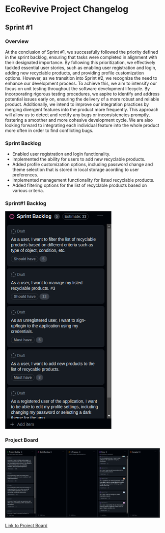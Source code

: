 # EcoRevive Project Changelog

## Sprint #1

### Overview
At the conclusion of Sprint #1, we successfully followed the priority defined in the sprint backlog, ensuring that tasks were completed in alignment with their designated importance. By following this prioritization, we effectively tackled essential user stories, such as enabling user registration and login, adding new recyclable products, and providing profile customization options. However, as we transition into Sprint #2, we recognize the need to enhance our development process. To achieve this, we aim to intensify our focus on unit testing throughout the software development lifecycle. By incorporating rigorous testing procedures, we aspire to identify and address potential issues early on, ensuring the delivery of a more robust and reliable product. Additionally, we intend to improve our integration practices by merging divergent features into the product more frequently. This approach will allow us to detect and rectify any bugs or inconsistencies promptly, fostering a smoother and more cohesive development cycle. We are also looking forward to integrating each individual feature into the whole product more often in order to find conflicting bugs.

### Sprint Backlog
- Enabled user registration and login functionality.
- Implemented the ability for users to add new recyclable products.
- Added profile customization options, including password change and theme selection that is stored in local storage acording to user preferences.
- Implemented management functionality for listed recyclable products.
- Added filtering options for the list of recyclable products based on various criteria.

### Sprint#1 Backlog
![Sprint Backlog Sprint#1](docs/diagrams/sprint1_backlog.png)

### Project Board
![Project Board end of Sprint#1](docs/diagrams/project_board_sprint1.png)

[Link to Project Board](https://github.com/orgs/FEUP-LEIC-ES-2023-24/projects/43/)
